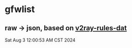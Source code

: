 # gfwlist
## raw -> json, based on [v2ray-rules-dat](https://github.com/Loyalsoldier/v2ray-rules-dat)
Sat Aug  3 12:00:53 AM CST 2024

